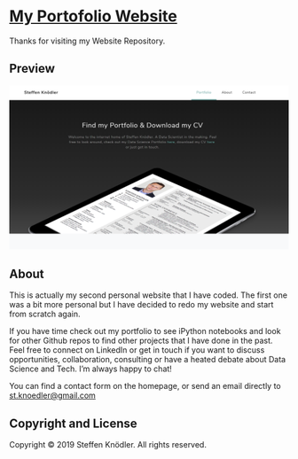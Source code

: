 # [My Portofolio Website](sknoedler.github.io)

Thanks for visiting my Website Repository.

## Preview

[![Website Preview](https://raw.githubusercontent.com/SKnoedler/sknoedler.github.io/master/img/Website%20Preview.PNG)](sknoedler.github.io)

## About

This is actually my second personal website that I have coded. The first one was a bit more personal but I have decided to redo my website and start from scratch again.

If you have time check out my portfolio to see iPython notebooks and look for other Github repos to find other projects that I have done in the past. Feel free to connect on LinkedIn or get in touch if you want to discuss opportunities, collaboration, consulting or have a heated debate about Data Science and Tech. I’m always happy to chat!

You can find a contact form on the homepage, or send an email directly to st.knoedler@gmail.com

## Copyright and License
Copyright © 2019 Steffen Knödler. All rights reserved.
